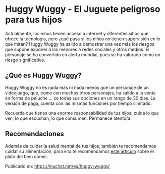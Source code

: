 # Huggy Wuggy - El Juguete peligroso para tus hijos

<!-- wp:paragraph -->
<p>Actualmente, los niños tienen acceso a internet y diferentes sitios que ofrece la tecnología, pero ¿qué pasa si los niños no tienen supervisión en lo que miran? Huggy Wuggy ha salido a demostrar una vez más los riesgos que supone exponer a los menores a redes sociales y otros medios. El personaje se ha convertido en alerta mundial, pues se ha valorado como un riesgo significativo.</p>
<!-- /wp:paragraph -->

<!-- wp:heading -->
<h2>¿Qué es Huggy Wuggy? </h2>
<!-- /wp:heading -->

<!-- wp:paragraph -->
<p>Huggy Wuggy no es nada más ni nada menos que un personaje de un videojuego, que, como con muchos otros personajes, ha salido a la venta en forma de peluche ... ce todas sus opciones en un rango de 30 días. La versión de paga, cuenta con las mismas funciones por tiempo ilimitado.</p>
<!-- /wp:paragraph -->

<!-- wp:paragraph -->
<p>Recuerda que tienes una enorme responsabilidad de tus hijos, cuida lo que ven, lo que escuchan, lo que consumen. Permanece atento/a.</p>
<!-- /wp:paragraph -->

<!-- wp:heading -->
<h2><strong>Recomendaciones</strong></h2>
<!-- /wp:heading -->

<!-- wp:paragraph -->
<p>Además de cuidar la salud mental de tus hijos, también te recomendamos cuidar su alimentación, para ello te recomendamos <a href="https://inuchat.net/es/plato-del-buen-comer/">este artículo</a> sobre el plato del bien comer.</p>
<!-- /wp:paragraph -->

Publicado en: https://inuchat.net/es/huggy-wuggy/